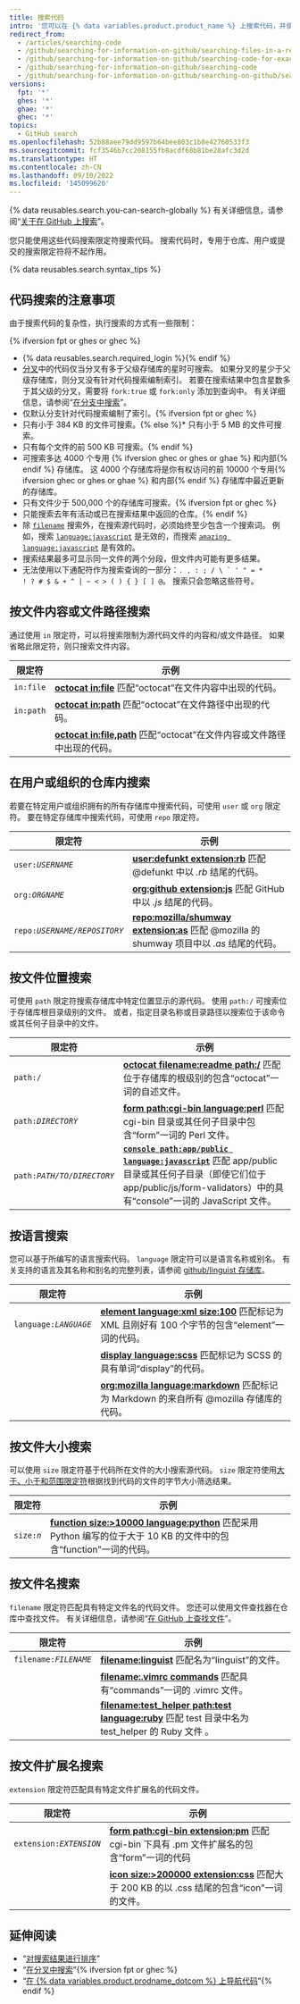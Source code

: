 ```yaml
---
title: 搜索代码
intro: '您可以在 {% data variables.product.product_name %} 上搜索代码，并使用这些代码搜索限定符的任意组合缩小结果范围。'
redirect_from:
  - /articles/searching-code
  - /github/searching-for-information-on-github/searching-files-in-a-repository-for-exact-matches
  - /github/searching-for-information-on-github/searching-code-for-exact-matches
  - /github/searching-for-information-on-github/searching-code
  - /github/searching-for-information-on-github/searching-on-github/searching-code
versions:
  fpt: '*'
  ghes: '*'
  ghae: '*'
  ghec: '*'
topics:
  - GitHub search
ms.openlocfilehash: 52b88aee79dd9597b64bee803c1b8e42760533f3
ms.sourcegitcommit: fcf3546b7cc208155fb8acdf68b81be28afc3d2d
ms.translationtype: HT
ms.contentlocale: zh-CN
ms.lasthandoff: 09/10/2022
ms.locfileid: '145099620'
---
```

{% data reusables.search.you-can-search-globally %} 有关详细信息，请参阅“[关于在 GitHub 上搜索](/search-github/getting-started-with-searching-on-github/about-searching-on-github)”。

您只能使用这些代码搜索限定符搜索代码。 搜索代码时，专用于仓库、用户或提交的搜索限定符将不起作用。

{% data reusables.search.syntax_tips %}

## 代码搜索的注意事项

由于搜索代码的复杂性，执行搜索的方式有一些限制：

{% ifversion fpt or ghes or ghec %}
- {% data reusables.search.required_login %}{% endif %}
- [分叉](/pull-requests/collaborating-with-pull-requests/working-with-forks/about-forks)中的代码仅当分叉有多于父级存储库的星时可搜索。 如果分叉的星少于父级存储库，则分叉没有针对代码搜索编制索引。 若要在搜索结果中包含星数多于其父级的分叉，需要将 `fork:true` 或 `fork:only` 添加到查询中。 有关详细信息，请参阅“[在分支中搜索](/search-github/searching-on-github/searching-in-forks)”。
- 仅默认分支针对代码搜索编制了索引。{% ifversion fpt or ghec %}
- 只有小于 384 KB 的文件可搜索。{% else %}* 只有小于 5 MB 的文件可搜索。
- 只有每个文件的前 500 KB 可搜索。{% endif %}
- 可搜索多达 4000 个专用 {% ifversion ghec or ghes or ghae %} 和内部{% endif %} 存储库。 这 4000 个存储库将是你有权访问的前 10000 个专用{% ifversion ghec or ghes or ghae %} 和内部{% endif %} 存储库中最近更新的存储库。
- 只有文件少于 500,000 个的存储库可搜索。{% ifversion fpt or ghec %}
- 只能搜索去年有活动或已在搜索结果中返回的仓库。{% endif %}
- 除 [`filename`](#search-by-filename) 搜索外，在搜索源代码时，必须始终至少包含一个搜索词。 例如，搜索 [`language:javascript`](https://github.com/search?utf8=%E2%9C%93&q=language%3Ajavascript&type=Code&ref=searchresults) 是无效的，而搜索 [`amazing language:javascript`](https://github.com/search?utf8=%E2%9C%93&q=amazing+language%3Ajavascript&type=Code&ref=searchresults) 是有效的。
- 搜索结果最多可显示同一文件的两个分段，但文件内可能有更多结果。
- 无法使用以下通配符作为搜索查询的一部分：<code>. , : ; / \ ` ' " = * ! ? # $ & + ^ | ~ < > ( ) { } [ ] @</code>。 搜索只会忽略这些符号。

## 按文件内容或文件路径搜索

通过使用 `in` 限定符，可以将搜索限制为源代码文件的内容和/或文件路径。 如果省略此限定符，则只搜索文件内容。

| 限定符  | 示例
| ------------- | -------------
| `in:file` | [**octocat in:file**](https://github.com/search?q=octocat+in%3Afile&type=Code) 匹配“octocat”在文件内容中出现的代码。
| `in:path` | [**octocat in:path**](https://github.com/search?q=octocat+in%3Apath&type=Code) 匹配“octocat”在文件路径中出现的代码。
| | [**octocat in:file,path**](https://github.com/search?q=octocat+in%3Afile%2Cpath&type=Code) 匹配“octocat”在文件内容或文件路径中出现的代码。

## 在用户或组织的仓库内搜索

若要在特定用户或组织拥有的所有存储库中搜索代码，可使用 `user` 或 `org` 限定符。 要在特定存储库中搜索代码，可使用 `repo` 限定符。

| 限定符  | 示例
| ------------- | -------------
| <code>user:<em>USERNAME</em></code> | [**user:defunkt extension:rb**](https://github.com/search?q=user%3Agithub+extension%3Arb&type=Code) 匹配 @defunkt 中以 <em>.rb</em> 结尾的代码。
| <code>org:<em>ORGNAME</em></code> |[**org:github extension:js**](https://github.com/search?utf8=%E2%9C%93&q=org%3Agithub+extension%3Ajs&type=Code) 匹配 GitHub 中以 <em>.js</em> 结尾的代码。
| <code>repo:<em>USERNAME/REPOSITORY</em></code> | [**repo:mozilla/shumway extension:as**](https://github.com/search?q=repo%3Amozilla%2Fshumway+extension%3Aas&type=Code) 匹配 @mozilla 的 shumway 项目中以 <em>.as</em> 结尾的代码。

## 按文件位置搜索

可使用 `path` 限定符搜索存储库中特定位置显示的源代码。 使用 `path:/` 可搜索位于存储库根目录级别的文件。 或者，指定目录名称或目录路径以搜索位于该命令或其任何子目录中的文件。

| 限定符  | 示例
| ------------- | -------------
| <code>path:/</code> | [**octocat filename:readme path:/**](https://github.com/search?utf8=%E2%9C%93&q=octocat+filename%3Areadme+path%3A%2F&type=Code) 匹配位于存储库的根级别的包含“octocat”一词的自述文件。
| <code>path:<em>DIRECTORY</em></code> | [**form path:cgi-bin language:perl**](https://github.com/search?q=form+path%3Acgi-bin+language%3Aperl&type=Code) 匹配 cgi-bin 目录或其任何子目录中包含“form”一词的 Perl 文件。
| <code>path:<em>PATH/TO/DIRECTORY</em></code> | [ **`console path:app/public language:javascript`**](https://github.com/search?q=console+path%3A%22app%2Fpublic%22+language%3Ajavascript&type=Code) 匹配 app/public 目录或其任何子目录（即使它们位于 app/public/js/form-validators）中的具有“console”一词的 JavaScript 文件。

## 按语言搜索

您可以基于所编写的语言搜索代码。 `language` 限定符可以是语言名称或别名。 有关支持的语言及其名称和别名的完整列表，请参阅 [github/linguist 存储库](https://github.com/github/linguist/blob/master/lib/linguist/languages.yml)。

| 限定符  | 示例
| ------------- | -------------
| <code>language:<em>LANGUAGE</em></code> | [**element language:xml size:100**](https://github.com/search?q=element+language%3Axml+size%3A100&type=Code) 匹配标记为 XML 且刚好有 100 个字节的包含“element”一词的代码。
| | [**display language:scss**](https://github.com/search?q=display+language%3Ascss&type=Code) 匹配标记为 SCSS 的具有单词“display”的代码。
| | [**org:mozilla language:markdown**](https://github.com/search?utf8=%E2%9C%93&q=org%3Amozilla+language%3Amarkdown&type=Code) 匹配标记为 Markdown 的来自所有 @mozilla 存储库的代码。

## 按文件大小搜索

可以使用 `size` 限定符基于代码所在文件的大小搜索源代码。 `size` 限定符使用[大于、小于和范围限定符](/search-github/getting-started-with-searching-on-github/understanding-the-search-syntax)根据找到代码的文件的字节大小筛选结果。

| 限定符  | 示例
| ------------- | -------------
| <code>size:<em>n</em></code> | [**function size:&gt;10000 language:python**](https://github.com/search?q=function+size%3A%3E10000+language%3Apython&type=Code) 匹配采用 Python 编写的位于大于 10 KB 的文件中的包含“function”一词的代码。

## 按文件名搜索

`filename` 限定符匹配具有特定文件名的代码文件。 您还可以使用文件查找器在仓库中查找文件。 有关详细信息，请参阅“[在 GitHub 上查找文件](/search-github/searching-on-github/finding-files-on-github)”。

| 限定符  | 示例
| ------------- | -------------
| <code>filename:<em>FILENAME</em></code> | [**filename:linguist**](https://github.com/search?utf8=%E2%9C%93&q=filename%3Alinguist&type=Code) 匹配名为“linguist”的文件。
| | [**filename:.vimrc commands**](https://github.com/search?q=filename%3A.vimrc+commands&type=Code) 匹配具有“commands”一词的 .vimrc 文件。
| | [**filename:test_helper path:test language:ruby**](https://github.com/search?q=minitest+filename%3Atest_helper+path%3Atest+language%3Aruby&type=Code) 匹配 test 目录中名为 test_helper 的 Ruby 文件 。

## 按文件扩展名搜索

`extension` 限定符匹配具有特定文件扩展名的代码文件。

| 限定符  | 示例
| ------------- | -------------
| <code>extension:<em>EXTENSION</em></code> | [**form path:cgi-bin extension:pm**](https://github.com/search?q=form+path%3Acgi-bin+extension%3Apm&type=Code) 匹配 cgi-bin 下具有 .pm 文件扩展名的包含“form”一词的代码
| | [**icon size:>200000 extension:css**](https://github.com/search?utf8=%E2%9C%93&q=icon+size%3A%3E200000+extension%3Acss&type=Code) 匹配大于 200 KB 的以 .css 结尾的包含“icon”一词的文件。

## 延伸阅读

- “[对搜索结果进行排序](/search-github/getting-started-with-searching-on-github/sorting-search-results/)”
- “[在分叉中搜索](/search-github/searching-on-github/searching-in-forks)”{% ifversion fpt or ghec %}
- “[在 {% data variables.product.prodname_dotcom %} 上导航代码](/github/managing-files-in-a-repository/navigating-code-on-github)”{% endif %}
